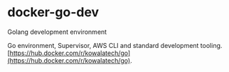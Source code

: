 # docker-go-dev
Golang development environment

Go environment, Supervisor, AWS CLI and standard development tooling. [https://hub.docker.com/r/kowalatech/go](https://hub.docker.com/r/kowalatech/go).
